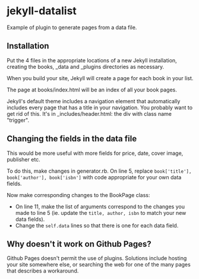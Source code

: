 # jekyll-datalist
Example of plugin to generate pages from a data file.

## Installation

Put the 4 files in the appropriate locations of a new Jekyll installation, creating the books, _data and _plugins directories as necessary.

When you build your site, Jekyll will create a page for each book in your list.

The page at books/index.html will be an index of all your book pages.

Jekyll's default theme includes a navigation element that automatically includes every page that has a title in your navigation. You probably want to get rid of this. It's in _includes/header.html: the div with class name "trigger".

## Changing the fields in the data file

This would be more useful with more fields for price, date, cover image, publisher etc. 

To do this, make changes in generator.rb. On line 5, replace `book['title'], book['author'], book['isbn']` with code appropriate for your own data fields.

Now make corresponding changes to the BookPage class:

- On line 11, make the list of arguments correspond to the changes you made to line 5 (ie. update the `title, author, isbn` to match your new data fields).
- Change the `self.data` lines so that there is one for each data field.

## Why doesn't it work on Github Pages?

Github Pages doesn't permit the use of plugins. Solutions include hosting your site somewhere else, or searching the web for one of the many pages that describes a workaround.

